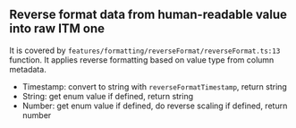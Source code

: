 ## Reverse format data from human-readable value into raw ITM one

It is covered by `features/formatting/reverseFormat/reverseFormat.ts:13` function.
It applies reverse formatting based on value type from column metadata.

- Timestamp: convert to string with `reverseFormatTimestamp`, return string
- String: get enum value if defined, return string
- Number: get enum value if defined, do reverse scaling if defined, return number
